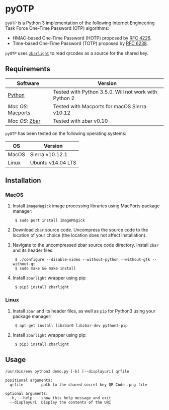 # pyOTP
`pyOTP` is a Python 3 implementation of the following Internet Engineering Task Force One-Time Password (OTP) algorithms:

* HMAC-based One-Time Password (HOTP) proposed by [RFC 4226](https://tools.ietf.org/html/rfc4226).
* Time-based One-Time Password (TOTP) proposed by [RFC 6238](https://tools.ietf.org/html/rfc6238).

`pyOTP` uses [`zbarlight`](https://github.com/Polyconseil/zbarlight) to read qrcodes as a source for the shared key.

## Requirements

| Software | Version |
|----------|---------|
| [Python](https://www.python.org/downloads/)  | Tested with Python 3.5.0. Will not work with Python 2 |
| _Mac OS_: [Macports](https://www.macports.org/install.php)|  Tested with Macports for macOS Sierra v10.12 |
|_Mac OS_: [Zbar](http://zbar.sourceforge.net/download.html) | Tested with zbar v0.10 |

`pyOTP` has been tested on the following operating systems:

| OS | Version |
|----|---------|
| MacOS | Sierra v10.12.1 |
| Linux | Ubuntu v14.04 LTS |

## Installation
### MacOS
1. Install `ImageMagick` image processing libraries using MacPorts package manager:

        $ sudo port install ImageMagick

2. Download `zbar` source code. Uncompress the source code to the location of your choice (the location does not affect installation).

3. Navigate to the uncompressed zbar source code directory. Install `zbar` and its header files.

        $ ./configure --disable-video --without-python --without-gtk --without-qt
        $ sudo make && make install

4. Install `zbarlight` wrapper using pip:

        $ pip3 install zbarlight

### Linux
1. Install `zbar` and its header files, as well as `pip` for Python3 using your package manager:

        $ apt-get install libzbar0 libzbar-dev python3-pip

2. Install `zbarlight` wrapper using pip:

        $ pip3 install zbarlight

## Usage

    /usr/bin/env python3 demo.py [-h] [--displayuri] qrfile

    positional arguments:
      qrfile        path to the shared secret key QR Code .png file

    optional arguments:
      -h, --help    show this help message and exit
      --displayuri  Display the contents of the URI
